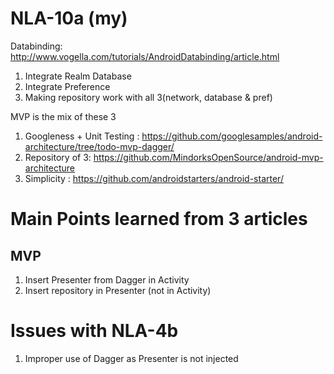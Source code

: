# NLA-10a (my)

Databinding:
http://www.vogella.com/tutorials/AndroidDatabinding/article.html


1) Integrate Realm Database
2) Integrate Preference
3) Making repository work with all 3(network, database & pref)

MVP is the mix of these 3
1) Googleness + Unit Testing : https://github.com/googlesamples/android-architecture/tree/todo-mvp-dagger/
2) Repository of 3: https://github.com/MindorksOpenSource/android-mvp-architecture
3) Simplicity : https://github.com/androidstarters/android-starter/

# Main Points learned from 3 articles
MVP
----
1. Insert Presenter from Dagger in Activity
2. Insert repository in Presenter (not in Activity)

# Issues with NLA-4b
1) Improper use of Dagger as Presenter is not injected

